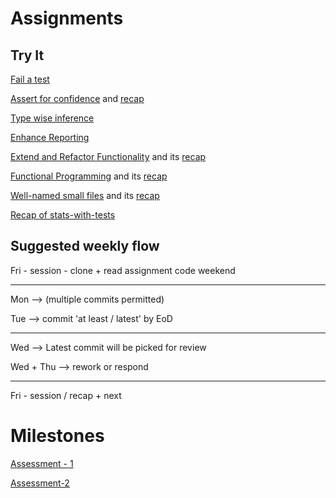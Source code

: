 # Assignments

## Try It

[Fail a test](fail-first.md)

[Assert for confidence](assert-for-confidence.md) and [recap](type-wise-inference-recap.md)

[Type wise inference](type-wise-inference.md)

[Enhance Reporting](enhance-reporting.md)

[Extend and Refactor Functionality](functional-extend.md) and its [recap](functional-extend-recap.md)

[Functional Programming](functional.md) and its [recap](functional-recap.md)

[Well-named small files](small.md) and its [recap](modular-recap.md)

[Recap of stats-with-tests](stats-with-tests.md)

## Suggested weekly flow

Fri - session - clone + read assignment code
weekend

---

Mon --> (multiple commits permitted)

Tue --> commit 'at least / latest' by EoD

---

Wed --> Latest commit will be picked for review

Wed + Thu --> rework or respond

---

Fri - session / recap + next

# Milestones

[Assessment - 1](assessment1.md)

[Assessment-2](assessment2.md)
